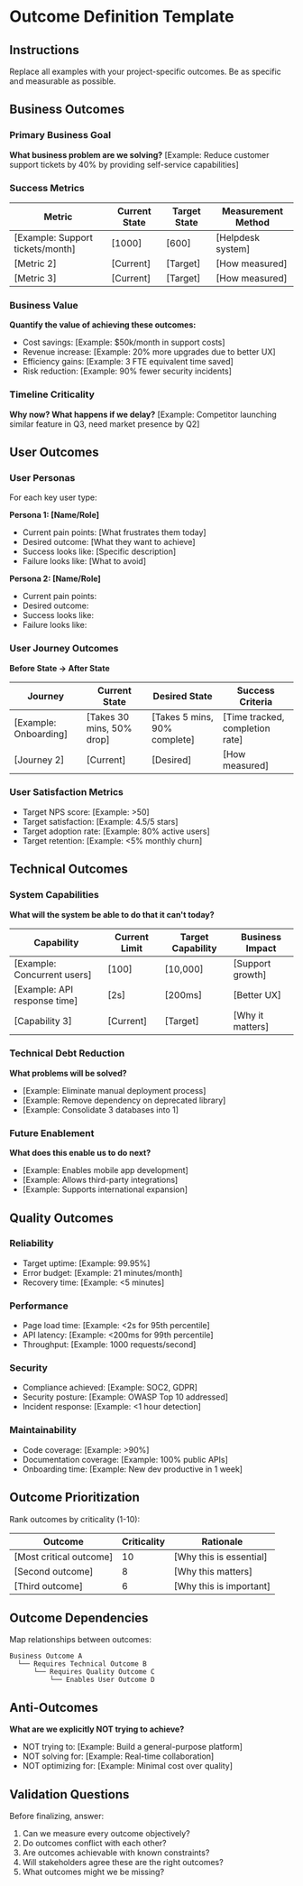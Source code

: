 # Outcome Definition Template

## Instructions
Replace all examples with your project-specific outcomes. Be as specific and measurable as possible.

## Business Outcomes

### Primary Business Goal
**What business problem are we solving?**
[Example: Reduce customer support tickets by 40% by providing self-service capabilities]

### Success Metrics
| Metric | Current State | Target State | Measurement Method |
|--------|--------------|--------------|-------------------|
| [Example: Support tickets/month] | [1000] | [600] | [Helpdesk system] |
| [Metric 2] | [Current] | [Target] | [How measured] |
| [Metric 3] | [Current] | [Target] | [How measured] |

### Business Value
**Quantify the value of achieving these outcomes:**
- Cost savings: [Example: $50k/month in support costs]
- Revenue increase: [Example: 20% more upgrades due to better UX]
- Efficiency gains: [Example: 3 FTE equivalent time saved]
- Risk reduction: [Example: 90% fewer security incidents]

### Timeline Criticality
**Why now? What happens if we delay?**
[Example: Competitor launching similar feature in Q3, need market presence by Q2]

## User Outcomes

### User Personas
For each key user type:

**Persona 1: [Name/Role]**
- Current pain points: [What frustrates them today]
- Desired outcome: [What they want to achieve]
- Success looks like: [Specific description]
- Failure looks like: [What to avoid]

**Persona 2: [Name/Role]**
- Current pain points:
- Desired outcome:
- Success looks like:
- Failure looks like:

### User Journey Outcomes
**Before State → After State**

| Journey | Current State | Desired State | Success Criteria |
|---------|--------------|---------------|------------------|
| [Example: Onboarding] | [Takes 30 mins, 50% drop] | [Takes 5 mins, 90% complete] | [Time tracked, completion rate] |
| [Journey 2] | [Current] | [Desired] | [How measured] |

### User Satisfaction Metrics
- Target NPS score: [Example: >50]
- Target satisfaction: [Example: 4.5/5 stars]
- Target adoption rate: [Example: 80% active users]
- Target retention: [Example: <5% monthly churn]

## Technical Outcomes

### System Capabilities
**What will the system be able to do that it can't today?**

| Capability | Current Limit | Target Capability | Business Impact |
|------------|---------------|-------------------|-----------------|
| [Example: Concurrent users] | [100] | [10,000] | [Support growth] |
| [Example: API response time] | [2s] | [200ms] | [Better UX] |
| [Capability 3] | [Current] | [Target] | [Why it matters] |

### Technical Debt Reduction
**What problems will be solved?**
- [Example: Eliminate manual deployment process]
- [Example: Remove dependency on deprecated library]
- [Example: Consolidate 3 databases into 1]

### Future Enablement
**What does this enable us to do next?**
- [Example: Enables mobile app development]
- [Example: Allows third-party integrations]
- [Example: Supports international expansion]

## Quality Outcomes

### Reliability
- Target uptime: [Example: 99.95%]
- Error budget: [Example: 21 minutes/month]
- Recovery time: [Example: <5 minutes]

### Performance  
- Page load time: [Example: <2s for 95th percentile]
- API latency: [Example: <200ms for 99th percentile]
- Throughput: [Example: 1000 requests/second]

### Security
- Compliance achieved: [Example: SOC2, GDPR]
- Security posture: [Example: OWASP Top 10 addressed]
- Incident response: [Example: <1 hour detection]

### Maintainability
- Code coverage: [Example: >90%]
- Documentation coverage: [Example: 100% public APIs]
- Onboarding time: [Example: New dev productive in 1 week]

## Outcome Prioritization

Rank outcomes by criticality (1-10):

| Outcome | Criticality | Rationale |
|---------|-------------|-----------|
| [Most critical outcome] | 10 | [Why this is essential] |
| [Second outcome] | 8 | [Why this matters] |
| [Third outcome] | 6 | [Why this is important] |

## Outcome Dependencies

Map relationships between outcomes:

```
Business Outcome A
  └── Requires Technical Outcome B
      └── Requires Quality Outcome C
          └── Enables User Outcome D
```

## Anti-Outcomes

**What are we explicitly NOT trying to achieve?**
- NOT trying to: [Example: Build a general-purpose platform]
- NOT solving for: [Example: Real-time collaboration]
- NOT optimizing for: [Example: Minimal cost over quality]

## Validation Questions

Before finalizing, answer:
1. Can we measure every outcome objectively?
2. Do outcomes conflict with each other?
3. Are outcomes achievable with known constraints?
4. Will stakeholders agree these are the right outcomes?
5. What outcomes might we be missing?